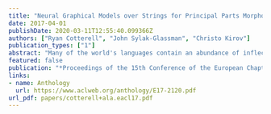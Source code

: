 ```yaml
---
title: "Neural Graphical Models over Strings for Principal Parts Morphological Paradigm Completion"
date: 2017-04-01
publishDate: 2020-03-11T12:55:40.099366Z
authors: ["Ryan Cotterell", "John Sylak-Glassman", "Christo Kirov"]
publication_types: ["1"]
abstract: "Many of the world's languages contain an abundance of inflected forms for each lexeme. A critical task in processing such languages is predicting these inflected forms. We develop a novel statistical model for the problem, drawing on graphical modeling techniques and recent advances in deep learning. We derive a Metropolis-Hastings algorithm to jointly decode the model. Our Bayesian network draws inspiration from principal parts morphological analysis. We demonstrate improvements on 5 languages."
featured: false
publication: "*Proceedings of the 15th Conference of the European Chapter of the Association for Computational Linguistics*"
links:
- name: Anthology
  url: https://www.aclweb.org/anthology/E17-2120.pdf
url_pdf: papers/cotterell+ala.eacl17.pdf
---
```


